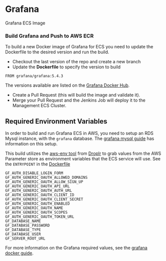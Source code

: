# Grafana
Grafana ECS Image

### Build Grafana and Push to AWS ECR
To build a new Docker image of Grafana for ECS you need to update the Dockerfile to the desired version and run the build.

- Checkout the last version of the repo and create a new branch
- Update the **Dockerfile** to specify the version to build

`FROM grafana/grafana:5.4.3`

The versions available are listed on the [Grafana Docker Hub](https://hub.docker.com/r/grafana/grafana/tags).

- Create a Pull Request (this will build the image and validate it).
- Merge your Pull Request and the Jenkins Job will deploy it to the Management ECS Cluster.


## Required Environment Variables
In order to build and run Grafana ECS in AWS, you need to setup an RDS Mysql instance, with the `grafana` database. The [grafana mysql guide](https://grafana.com/docs/features/datasources/mysql/) has information on this setup.

This build utilizes the [aws-env tool](https://github.com/Droplr/aws-env) from [Droplr](https://github.com/Droplr) to grab values from the AWS Parameter store as environment variables that the ECS service will use. See the `ENTRYPOINT` in the [Dockerfile](Dockerfile)

```
GF_AUTH_DISABLE_LOGIN_FORM
GF_AUTH_GENERIC_OAUTH_ALLOWED_DOMAINS
GF_AUTH_GENERIC_OAUTH_ALLOW_SIGN_UP
GF_AUTH_GENERIC_OAUTH_API_URL
GF_AUTH_GENERIC_OAUTH_AUTH_URL
GF_AUTH_GENERIC_OAUTH_CLIENT_ID
GF_AUTH_GENERIC_OAUTH_CLIENT_SECRET
GF_AUTH_GENERIC_OAUTH_ENABLED
GF_AUTH_GENERIC_OAUTH_NAME
GF_AUTH_GENERIC_OAUTH_SCOPES
GF_AUTH_GENERIC_OAUTH_TOKEN_URL
GF_DATABASE_NAME
GF_DATABASE_PASSWORD
GF_DATABASE_TYPE
GF_DATABASE_USER
GF_SERVER_ROOT_URL
```

For more information on the Grafana required values, see the [grafana docker guide](https://grafana.com/docs/installation/docker/). 








